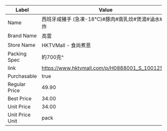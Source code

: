 | Label           | Value                                          |
| --------------- | ---------------------------------------------- |
| Name            | 西班牙咸豬手 (急凍-18°C)#豚肉#南乳炆#煲湯#滷水#氣炸               |
| Brand Name      | 高雲                                             |
| Store Name      | HKTVMall - 食尚煮意                                |
| Packing Spec    | 約700克^                                         |
| link            | https://www.hktvmall.com/p/H0888001_S_10012511 |
| Purchasable     | true                                           |
| Regular Price   | 49.90                                          |
| Best Price      | 34.00                                          |
| Unit Price      | 34.00                                          |
| Unit Price Unit | pack                                           |
